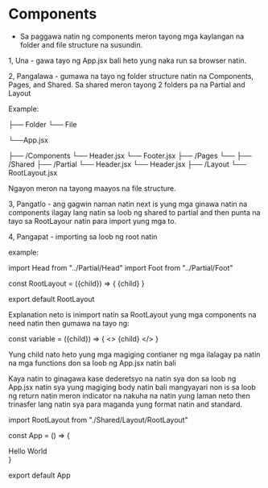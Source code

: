 # Components 
- Sa paggawa natin ng components meron tayong mga kaylangan na folder and file structure na susundin.

1, Una - gawa tayo ng App.jsx bali heto yung naka run sa browser natin.

2, Pangalawa - gumawa na tayo ng folder structure natin na Components, Pages, and Shared. Sa shared meron tayong 2 folders pa na Partial and Layout

Example: 

├── Folder
└── File

└──App.jsx

├── /Components
    └── Header.jsx
    └── Footer.jsx
├── /Pages
    └──
├── /Shared
    ├── /Partial
        └── Header.jsx
        └── Header.jsx
    ├── /Layout
        └── RootLayout.jsx

Ngayon meron na tayong maayos na file structure.

3, Pangatlo - ang gagwin naman natin next is yung mga ginawa natin na components ilagay lang natin sa loob ng shared to partial and then punta na tayo sa RootLayour natin para import yung mga to.

4, Pangapat - importing sa loob ng root natin 

example: 

import Head from "../Partial/Head"
import Foot from "../Partial/Foot"

const RootLayout = ({child}) => {
    <Head />
        {child}
    <Foot />
}

export default RootLayout


Explanation neto is inimport natin sa RootLayout yung mga components na need natin then gumawa na tayo ng:

const variable = ({child}) => {
    <>
        {child}
    </>
}

Yung child nato heto yung mga magiging contianer ng mga ilalagay pa natin na mga functions don sa loob ng App.jsx natin bali

Kaya natin to ginagawa kase dederetsyo na natin sya don sa loob ng App.jsx natin sya yung magiging body natin bali mangyayari non is sa loob ng return natin meron <RootLayout> </RooutLayout> indicator na nakuha na natin yung laman neto then trinasfer lang natin sya para maganda yung format natin and standard.

import RootLayout from "./Shared/Layout/RootLayout"

const App = () => {
    <RootLayout>
        <div>Hello World</div>
    </RootLayout>
}

export default App


